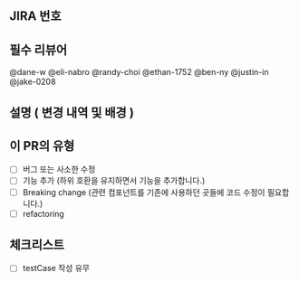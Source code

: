 ## JIRA 번호

## 필수 리뷰어
@dane-w
@eli-nabro
@randy-choi
@ethan-1752
@ben-ny
@justin-in
@jake-0208

## 설명 ( 변경 내역 및 배경 )

<!--- 이 변경이 왜 필요한가요? 어떤 문제를 해결하나요? -->
<!--- 그 문제와 관련 있는 이슈가 열려 있다면, 여기 링크를 붙여 주세요. -->

## 이 PR의 유형

<!--- 어떤 유형의 변경인가요? 해당하는 모든 유형의 주석을 해제해주세요. -->
- [ ] 버그 또는 사소한 수정
- [ ] 기능 추가 (하위 호환을 유지하면서 기능을 추가합니다.)
- [ ] Breaking change (관련 컴포넌트를 기존에 사용하던 곳들에 코드 수정이 필요합니다.)
- [ ] refactoring

## 체크리스트

<!--- 각 항목을 읽어 보시고, 해당하는 항목의 주석을 해제해주세요. -->
- [ ] testCase 작성 유무
